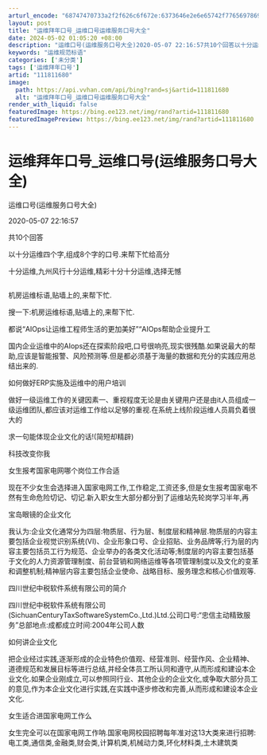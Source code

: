 ```yaml
---
arturl_encode: "68747470733a2f2f626c6f672e:6373646e2e6e65742f77656978696e5f33393634383239372f:61727469636c652f64657461696c732f313131383131363830"
layout: post
title: "运维拜年口号_运维口号运维服务口号大全"
date: 2024-05-02 01:05:20 +08:00
description: "运维口号(运维服务口号大全)2020-05-07 22:16:57共10个回答以十分运维四个字,组成"
keywords: "运维规范标语"
categories: ['未分类']
tags: ['运维拜年口号']
artid: "111811680"
image:
  path: https://api.vvhan.com/api/bing?rand=sj&artid=111811680
  alt: "运维拜年口号_运维口号运维服务口号大全"
render_with_liquid: false
featuredImage: https://bing.ee123.net/img/rand?artid=111811680
featuredImagePreview: https://bing.ee123.net/img/rand?artid=111811680
---
```


# 运维拜年口号_运维口号(运维服务口号大全)

运维口号(运维服务口号大全)

2020-05-07 22:16:57

共10个回答

以十分运维四个字,组成8个字的口号.来帮下忙给高分

十分运维,九州风行十分运维,精彩十分十分运维,选择无憾

![]()

机房运维标语,贴墙上的,来帮下忙.

搜一下:机房运维标语,贴墙上的,来帮下忙.

都说“AIOps让运维工程师生活的更加美好”“AIOps帮助企业提升工

国内企业运维中的AIops还在探索阶段吧,口号很响亮,现实很残酷.如果说最大的帮助,应该是智能报警、风险预测等.但是都必须基于海量的数据和充分的实践应用总结出来的.

如何做好ERP实施及运维中的用户培训

做好一级运维工作的关键因素一、重视程度无论是由关键用户还是由it人员组成一级运维团队,都应该对运维工作给以足够的重视.在系统上线阶段运维人员肩负着很大的

求一句能体现企业文化的话!(简短却精辟)

科技改变你我

女生报考国家电网哪个岗位工作合适

现在不少女生会选择进入国家电网工作,工作稳定,工资还多,但是女生报考国家电不然有生命危险切记、切记.新入职女生大部分都分到了运维站先轮岗学习半年,再

宝岛眼镜的企业文化

我认为:企业文化通常分为四层:物质层、行为层、制度层和精神层.物质层的内容主要包括企业视觉识别系统(VI)、企业形象口号、企业招贴、业务品牌等;行为层的内容主要包括员工行为规范、企业举办的各类文化活动等;制度层的内容主要包括基于文化的人力资源管理制度、前台营销和网络运维等各项管理制度以及文化的变革和调整机制;精神层内容主要包括企业使命、战略目标、服务理念和核心价值观等.

四川世纪中税软件系统有限公司的简介

四川世纪中税软件系统有限公司(SichuanCenturyTaxSoftwareSystemCo.,Ltd.)Ltd.公司口号:“忠信主动精致服务”总部地点:成都成立时间:2004年公司人数

如何讲企业文化

把企业经过实践,逐渐形成的企业特色价值观、经营准则、经营作风、企业精神、道德规范和发展目标等进行总结,并经全体员工所认同和遵守,从而形成和建设本企业文化.如果企业刚成立,可以参照同行业、其他企业的企业文化,或争取大部分员工的意见,作为本企业文化进行实践,在实践中逐步修改和完善,从而形成和建设本企业文化.

女生适合进国家电网工作么

女生完全可以在国家电网工作呐.国家电网校园招聘每年准对这13大类来进行招聘:电工类,通信类,金融类,财会类,计算机类,机械动力类,环化材料类,土木建筑类